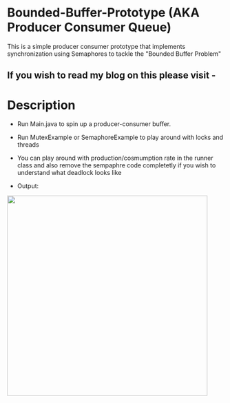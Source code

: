 # Bounded-Buffer-Prototype (AKA Producer Consumer Queue)
This is a simple producer consumer prototype that implements synchronization using Semaphores to tackle the "Bounded Buffer Problem"

## If you wish to read my blog on this please visit - 


# Description
- Run Main.java to spin up a producer-consumer buffer.
-  Run MutexExample or SemaphoreExample to play around with locks and threads

- You can play around with production/cosmumption rate in the runner class and also remove the sempaphre code completetly if you wish to understand what deadlock looks like
- Output:
<img width="465" alt="" src="https://github.com/Aashay12/Bounded-Buffer-Prototype/assets/32494313/505d5d26-64b1-4344-8225-b27591a61815">
